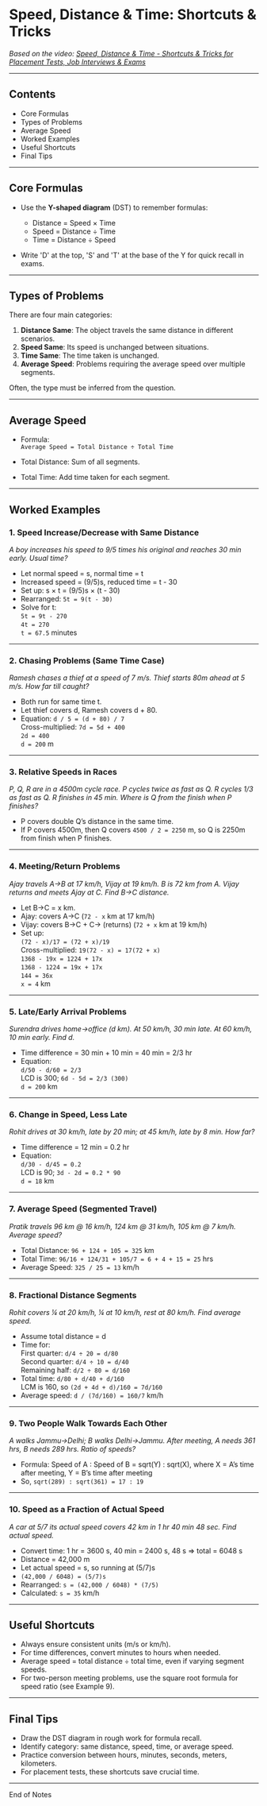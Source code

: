 # Speed, Distance & Time: Shortcuts & Tricks

*Based on the video: [Speed, Distance & Time - Shortcuts & Tricks for Placement Tests, Job Interviews & Exams](https://youtu.be/jzNxXm5twx4?si=s5Si25kQB-rZ9KWf)*

---

## Contents

- Core Formulas
- Types of Problems
- Average Speed
- Worked Examples
- Useful Shortcuts
- Final Tips

---

## Core Formulas

- Use the **Y-shaped diagram** (DST) to remember formulas:

  - Distance = Speed × Time
  - Speed = Distance ÷ Time
  - Time = Distance ÷ Speed

- Write 'D' at the top, 'S' and 'T' at the base of the Y for quick recall in exams.

---

## Types of Problems

There are four main categories:

1. **Distance Same**: The object travels the same distance in different scenarios.
2. **Speed Same**: Its speed is unchanged between situations.
3. **Time Same**: The time taken is unchanged.
4. **Average Speed**: Problems requiring the average speed over multiple segments.

Often, the type must be inferred from the question.

---

## Average Speed

- Formula:  
  `Average Speed = Total Distance ÷ Total Time`

- Total Distance: Sum of all segments.
- Total Time: Add time taken for each segment.

---

## Worked Examples

### 1. Speed Increase/Decrease with Same Distance

*A boy increases his speed to 9/5 times his original and reaches 30 min early. Usual time?*

- Let normal speed = s, normal time = t  
- Increased speed = (9/5)s, reduced time = t - 30  
- Set up: s × t = (9/5)s × (t - 30)  
- Rearranged: `5t = 9(t - 30)`  
- Solve for t:  
  `5t = 9t - 270`  
  `4t = 270`  
  `t = 67.5` minutes

---

### 2. Chasing Problems (Same Time Case)

*Ramesh chases a thief at a speed of 7 m/s. Thief starts 80m ahead at 5 m/s. How far till caught?*

- Both run for same time t.
- Let thief covers d, Ramesh covers d + 80.
- Equation: `d / 5 = (d + 80) / 7`  
  Cross-multiplied: `7d = 5d + 400`  
  `2d = 400`  
  `d = 200` m

---

### 3. Relative Speeds in Races

*P, Q, R are in a 4500m cycle race. P cycles twice as fast as Q. R cycles 1/3 as fast as Q. R finishes in 45 min. Where is Q from the finish when P finishes?*

- P covers double Q’s distance in the same time.
- If P covers 4500m, then Q covers `4500 / 2 = 2250` m, so Q is 2250m from finish when P finishes.

---

### 4. Meeting/Return Problems

*Ajay travels A→B at 17 km/h, Vijay at 19 km/h. B is 72 km from A. Vijay returns and meets Ajay at C. Find B→C distance.*

- Let B→C = x km.
- Ajay: covers A→C (`72 - x` km at 17 km/h)
- Vijay: covers B→C + C→ (returns) (`72 + x` km at 19 km/h)
- Set up:  
  `(72 - x)/17 = (72 + x)/19`  
  Cross-multiplied: `19(72 - x) = 17(72 + x)`  
  `1368 - 19x = 1224 + 17x`  
  `1368 - 1224 = 19x + 17x`  
  `144 = 36x`  
  `x = 4` km

---

### 5. Late/Early Arrival Problems

*Surendra drives home→office (d km). At 50 km/h, 30 min late. At 60 km/h, 10 min early. Find d.*

- Time difference = 30 min + 10 min = 40 min = 2/3 hr
- Equation:  
  `d/50 - d/60 = 2/3`  
  LCD is 300; `6d - 5d = 2/3 (300)`  
  `d = 200` km

---

### 6. Change in Speed, Less Late

*Rohit drives at 30 km/h, late by 20 min; at 45 km/h, late by 8 min. How far?*

- Time difference = 12 min = 0.2 hr
- Equation:  
  `d/30 - d/45 = 0.2`  
  LCD is 90; `3d - 2d = 0.2 * 90`  
  `d = 18` km

---

### 7. Average Speed (Segmented Travel)

*Pratik travels 96 km @ 16 km/h, 124 km @ 31 km/h, 105 km @ 7 km/h. Average speed?*

- Total Distance: `96 + 124 + 105 = 325` km
- Total Time: `96/16 + 124/31 + 105/7 = 6 + 4 + 15 = 25` hrs
- Average Speed: `325 / 25 = 13` km/h

---

### 8. Fractional Distance Segments

*Rohit covers ¼ at 20 km/h, ¼ at 10 km/h, rest at 80 km/h. Find average speed.*

- Assume total distance = d
- Time for:  
  First quarter: `d/4 ÷ 20 = d/80`  
  Second quarter: `d/4 ÷ 10 = d/40`  
  Remaining half: `d/2 ÷ 80 = d/160`
- Total time: `d/80 + d/40 + d/160`  
  LCM is 160, so `(2d + 4d + d)/160 = 7d/160`
- Average speed: `d / (7d/160) = 160/7` km/h

---

### 9. Two People Walk Towards Each Other

*A walks Jammu→Delhi; B walks Delhi→Jammu. After meeting, A needs 361 hrs, B needs 289 hrs. Ratio of speeds?*

- Formula: Speed of A : Speed of B = sqrt(Y) : sqrt(X), where X = A’s time after meeting, Y = B’s time after meeting
- So, `sqrt(289) : sqrt(361) = 17 : 19`

---

### 10. Speed as a Fraction of Actual Speed

*A car at 5/7 its actual speed covers 42 km in 1 hr 40 min 48 sec. Find actual speed.*

- Convert time: 1 hr = 3600 s, 40 min = 2400 s, 48 s ⇒ total = 6048 s
- Distance = 42,000 m
- Let actual speed = s, so running at (5/7)s  
- `(42,000 / 6048) = (5/7)s`  
- Rearranged: `s = (42,000 / 6048) * (7/5)`
- Calculated: `s = 35` km/h

---

## Useful Shortcuts

- Always ensure consistent units (m/s or km/h).
- For time differences, convert minutes to hours when needed.
- Average speed = total distance ÷ total time, even if varying segment speeds.
- For two-person meeting problems, use the square root formula for speed ratio (see Example 9).

---

## Final Tips

- Draw the DST diagram in rough work for formula recall.
- Identify category: same distance, speed, time, or average speed.
- Practice conversion between hours, minutes, seconds, meters, kilometers.
- For placement tests, these shortcuts save crucial time.

---

End of Notes